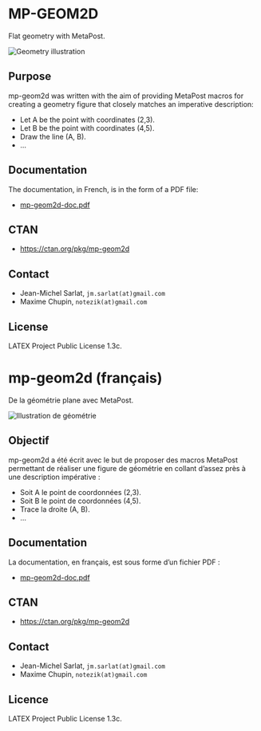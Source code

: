 # MP-GEOM2D

Flat geometry with MetaPost.


![Geometry illustration](illustration.jpg)


## Purpose

mp-geom2d was written with the aim of providing MetaPost macros for creating
a geometry figure that closely matches an imperative description:

- Let A be the point with coordinates (2,3).
- Let B be the point with coordinates (4,5).
- Draw the line (A, B).
- ...

## Documentation

The documentation, in French, is in the form of a PDF file:

* [mp-geom2d-doc.pdf](doc/mp-geom2d-doc.pdf)

## CTAN 

* https://ctan.org/pkg/mp-geom2d

## Contact

- Jean-Michel Sarlat, `jm.sarlat(at)gmail.com`
- Maxime Chupin, `notezik(at)gmail.com`

## License

LATEX Project Public License 1.3c.

# mp-geom2d (français)

De la géométrie plane avec MetaPost.


![Illustration de géométrie](illustration.jpg)


## Objectif

mp-geom2d a été écrit avec le but de proposer des macros MetaPost permettant de réaliser
une figure de géométrie en collant d’assez près à une description impérative :

- Soit A le point de coordonnées (2,3).
- Soit B le point de coordonnées (4,5).
- Trace la droite (A, B).
- ...

## Documentation

La documentation, en français, est sous forme d’un fichier PDF :

* [mp-geom2d-doc.pdf](doc/mp-geom2d-doc.pdf)

## CTAN 

* https://ctan.org/pkg/mp-geom2d

## Contact

- Jean-Michel Sarlat, `jm.sarlat(at)gmail.com`
- Maxime Chupin, `notezik(at)gmail.com`

## Licence

LATEX Project Public License 1.3c.